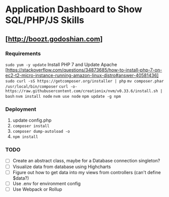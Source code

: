 # Application Dashboard to Show SQL/PHP/JS Skills

## [http://boozt.godoshian.com]

### Requirements
`sudo yum -y update`
Install PHP 7 and Update Apache [https://stackoverflow.com/questions/34873685/how-to-install-php-7-on-ec2-t2-micro-instance-running-amazon-linux-distro#answer-40581436]
`sudo curl -sS https://getcomposer.org/installer | php`
`mv composer.phar /usr/local/bin/composer`
`curl -o- https://raw.githubusercontent.com/creationix/nvm/v0.33.6/install.sh | bash`
`nvm install node`
`nvm use node`
`npm update -g npm`

### Deployment
1. update config.php
2. `composer install`
3. `composer dump-autoload -o`
4. `npm install`

### TODO
- [ ] Create an abstract class, maybe for a Database connection singleton?
- [ ] Visualize data from database using Highcharts
- [ ] Figure out how to get data into my views from controllers (can't define $data?)
- [ ] Use .env for environment config
- [ ] Use Webpack or Rollup
